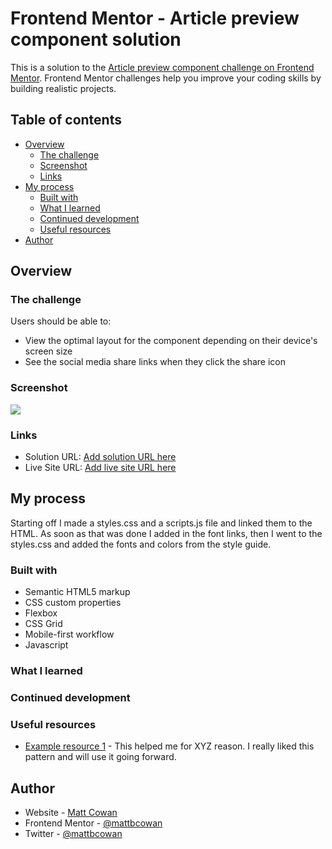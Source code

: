 # Frontend Mentor - Article preview component solution

This is a solution to the [Article preview component challenge on Frontend Mentor](https://www.frontendmentor.io/challenges/article-preview-component-dYBN_pYFT). Frontend Mentor challenges help you improve your coding skills by building realistic projects.

## Table of contents

- [Overview](#overview)
  - [The challenge](#the-challenge)
  - [Screenshot](#screenshot)
  - [Links](#links)
- [My process](#my-process)
  - [Built with](#built-with)
  - [What I learned](#what-i-learned)
  - [Continued development](#continued-development)
  - [Useful resources](#useful-resources)
- [Author](#author)

## Overview

### The challenge

Users should be able to:

- View the optimal layout for the component depending on their device's screen size
- See the social media share links when they click the share icon

### Screenshot

![](./screenshot.jpg)

### Links

- Solution URL: [Add solution URL here](https://your-solution-url.com)
- Live Site URL: [Add live site URL here](https://your-live-site-url.com)

## My process

Starting off I made a styles.css and a scripts.js file and linked them to the HTML. As soon as that was done I added in the font links, then I went to the styles.css and added the fonts and colors from the style guide.

### Built with

- Semantic HTML5 markup
- CSS custom properties
- Flexbox
- CSS Grid
- Mobile-first workflow
- Javascript

### What I learned

### Continued development

### Useful resources

- [Example resource 1](https://www.example.com) - This helped me for XYZ reason. I really liked this pattern and will use it going forward.

## Author

- Website - [Matt Cowan](https://www.mattbcowan.com)
- Frontend Mentor - [@mattbcowan](https://www.frontendmentor.io/profile/mattbcowan)
- Twitter - [@mattbcowan](https://www.twitter.com/mattbcowan)
